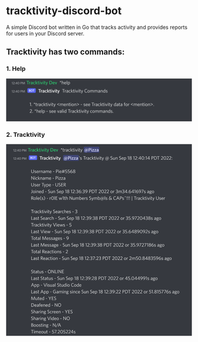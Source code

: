 # tracktivity-discord-bot
A simple Discord bot written in Go that tracks activity and provides reports for users in your Discord server.

## Tracktivity has two commands:

### 1. Help
![Help command usage and output](docs/help_command.PNG)

### 2. Tracktivity
![Tracktivity command usage and output](docs/tracktivity_command.PNG)
